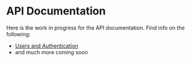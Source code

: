 # API Documentation

Here is the work in progress for the API documentation. Find info on the following:

* [Users and Authentication]('./users-and-auth.md')
* and much more coming soon
